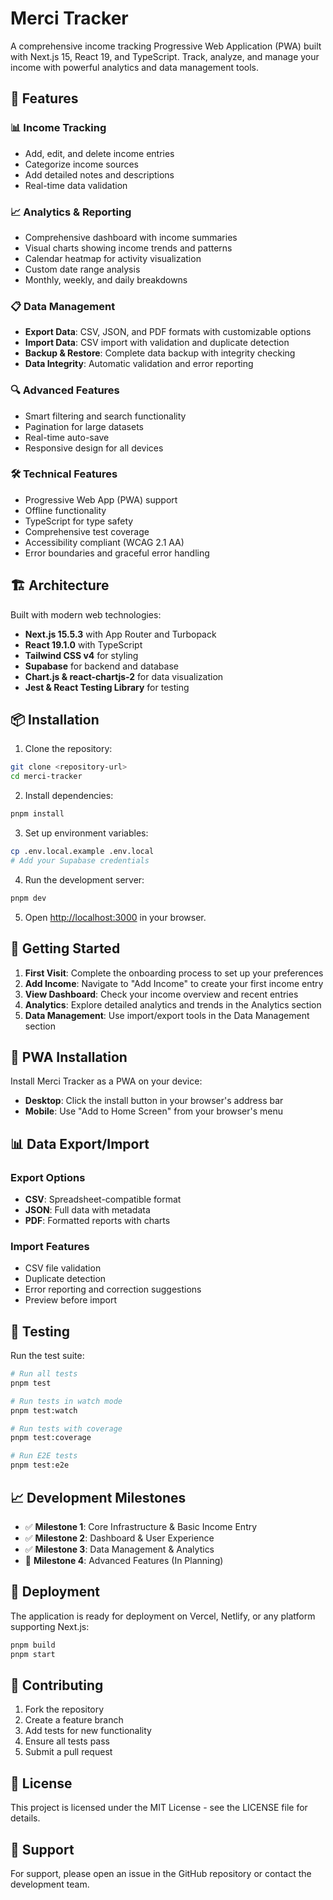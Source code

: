 # Merci Tracker

A comprehensive income tracking Progressive Web Application (PWA) built with Next.js 15, React 19, and TypeScript. Track, analyze, and manage your income with powerful analytics and data management tools.

## 🚀 Features

### 📊 Income Tracking

- Add, edit, and delete income entries
- Categorize income sources
- Add detailed notes and descriptions
- Real-time data validation

### 📈 Analytics & Reporting

- Comprehensive dashboard with income summaries
- Visual charts showing income trends and patterns
- Calendar heatmap for activity visualization
- Custom date range analysis
- Monthly, weekly, and daily breakdowns

### 📋 Data Management

- **Export Data**: CSV, JSON, and PDF formats with customizable options
- **Import Data**: CSV import with validation and duplicate detection
- **Backup & Restore**: Complete data backup with integrity checking
- **Data Integrity**: Automatic validation and error reporting

### 🔍 Advanced Features

- Smart filtering and search functionality
- Pagination for large datasets
- Real-time auto-save
- Responsive design for all devices

### 🛠 Technical Features

- Progressive Web App (PWA) support
- Offline functionality
- TypeScript for type safety
- Comprehensive test coverage
- Accessibility compliant (WCAG 2.1 AA)
- Error boundaries and graceful error handling

## 🏗 Architecture

Built with modern web technologies:

- **Next.js 15.5.3** with App Router and Turbopack
- **React 19.1.0** with TypeScript
- **Tailwind CSS v4** for styling
- **Supabase** for backend and database
- **Chart.js & react-chartjs-2** for data visualization
- **Jest & React Testing Library** for testing

## 📦 Installation

1. Clone the repository:

```bash
git clone <repository-url>
cd merci-tracker
```

2. Install dependencies:

```bash
pnpm install
```

3. Set up environment variables:

```bash
cp .env.local.example .env.local
# Add your Supabase credentials
```

4. Run the development server:

```bash
pnpm dev
```

5. Open [http://localhost:3000](http://localhost:3000) in your browser.

## 🚦 Getting Started

1. **First Visit**: Complete the onboarding process to set up your preferences
2. **Add Income**: Navigate to "Add Income" to create your first income entry
3. **View Dashboard**: Check your income overview and recent entries
4. **Analytics**: Explore detailed analytics and trends in the Analytics section
5. **Data Management**: Use import/export tools in the Data Management section

## 📱 PWA Installation

Install Merci Tracker as a PWA on your device:

- **Desktop**: Click the install button in your browser's address bar
- **Mobile**: Use "Add to Home Screen" from your browser's menu

## 📊 Data Export/Import

### Export Options

- **CSV**: Spreadsheet-compatible format
- **JSON**: Full data with metadata
- **PDF**: Formatted reports with charts

### Import Features

- CSV file validation
- Duplicate detection
- Error reporting and correction suggestions
- Preview before import

## 🧪 Testing

Run the test suite:

```bash
# Run all tests
pnpm test

# Run tests in watch mode
pnpm test:watch

# Run tests with coverage
pnpm test:coverage

# Run E2E tests
pnpm test:e2e
```

## 📈 Development Milestones

- ✅ **Milestone 1**: Core Infrastructure & Basic Income Entry
- ✅ **Milestone 2**: Dashboard & User Experience
- ✅ **Milestone 3**: Data Management & Analytics
- 🔄 **Milestone 4**: Advanced Features (In Planning)

## 🚀 Deployment

The application is ready for deployment on Vercel, Netlify, or any platform supporting Next.js:

```bash
pnpm build
pnpm start
```

## 📝 Contributing

1. Fork the repository
2. Create a feature branch
3. Add tests for new functionality
4. Ensure all tests pass
5. Submit a pull request

## 📄 License

This project is licensed under the MIT License - see the LICENSE file for details.

## 🤝 Support

For support, please open an issue in the GitHub repository or contact the development team.
